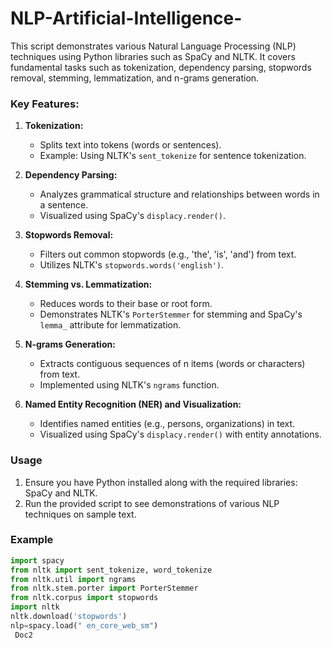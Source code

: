 # NLP-Artificial-Intelligence-
This script demonstrates various Natural Language Processing (NLP) techniques using Python libraries such as SpaCy and NLTK. It covers fundamental tasks such as tokenization, dependency parsing, stopwords removal, stemming, lemmatization, and n-grams generation.
### Key Features:
1. **Tokenization:**
   - Splits text into tokens (words or sentences).
   - Example: Using NLTK's `sent_tokenize` for sentence tokenization.

2. **Dependency Parsing:**
   - Analyzes grammatical structure and relationships between words in a sentence.
   - Visualized using SpaCy's `displacy.render()`.

3. **Stopwords Removal:**
   - Filters out common stopwords (e.g., 'the', 'is', 'and') from text.
   - Utilizes NLTK's `stopwords.words('english')`.

4. **Stemming vs. Lemmatization:**
   - Reduces words to their base or root form.
   - Demonstrates NLTK's `PorterStemmer` for stemming and SpaCy's `lemma_` attribute for lemmatization.

5. **N-grams Generation:**
   - Extracts contiguous sequences of n items (words or characters) from text.
   - Implemented using NLTK's `ngrams` function.

6. **Named Entity Recognition (NER) and Visualization:**
   - Identifies named entities (e.g., persons, organizations) in text.
   - Visualized using SpaCy's `displacy.render()` with entity annotations.

### Usage
1. Ensure you have Python installed along with the required libraries: SpaCy and NLTK.
2. Run the provided script to see demonstrations of various NLP techniques on sample text.

### Example
```python
import spacy
from nltk import sent_tokenize, word_tokenize
from nltk.util import ngrams
from nltk.stem.porter import PorterStemmer
from nltk.corpus import stopwords
import nltk
nltk.download('stopwords')
nlp=spacy.load(" en_core_web_sm")
 Doc2
